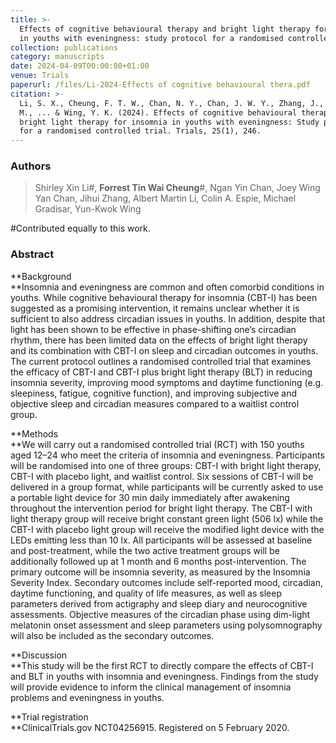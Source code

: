 ```yaml
---
title: >-
  Effects of cognitive behavioural therapy and bright light therapy for insomnia
  in youths with eveningness: study protocol for a randomised controlled trial
collection: publications
category: manuscripts
date: 2024-04-09T00:00:00+01:00
venue: Trials
paperurl: /files/Li-2024-Effects of cognitive behavioural thera.pdf
citation: >-
  Li, S. X., Cheung, F. T. W., Chan, N. Y., Chan, J. W. Y., Zhang, J., Li, A.
  M., ... & Wing, Y. K. (2024). Effects of cognitive behavioural therapy and
  bright light therapy for insomnia in youths with eveningness: Study protocol
  for a randomised controlled trial. Trials, 25(1), 246.
---
```

### **Authors**

> Shirley Xin Li#, **Forrest Tin Wai Cheung**\#, Ngan Yin Chan, Joey Wing Yan Chan, Jihui Zhang, Albert Martin Li, Colin A. Espie, Michael Gradisar, Yun-Kwok Wing

\#Contributed equally to this work.

### **Abstract**

**Background<br>**Insomnia and eveningness are common and often comorbid conditions in youths. While cognitive behavioural therapy for insomnia (CBT-I) has been suggested as a promising intervention, it remains unclear whether it is sufficient to also address circadian issues in youths. In addition, despite that light has been shown to be effective in phase-shifting one’s circadian rhythm, there has been limited data on the effects of bright light therapy and its combination with CBT-I on sleep and circadian outcomes in youths. The current protocol outlines a randomised controlled trial that examines the efficacy of CBT-I and CBT-I plus bright light therapy (BLT) in reducing insomnia severity, improving mood symptoms and daytime functioning (e.g. sleepiness, fatigue, cognitive function), and improving subjective and objective sleep and circadian measures compared to a waitlist control group.

**Methods<br>**We will carry out a randomised controlled trial (RCT) with 150 youths aged 12–24 who meet the criteria of insomnia and eveningness. Participants will be randomised into one of three groups: CBT-I with bright light therapy, CBT-I with placebo light, and waitlist control. Six sessions of CBT-I will be delivered in a group format, while participants will be currently asked to use a portable light device for 30 min daily immediately after awakening throughout the intervention period for bright light therapy. The CBT-I with light therapy group will receive bright constant green light (506 lx) while the CBT-I with placebo light group will receive the modified light device with the LEDs emitting less than 10 lx. All participants will be assessed at baseline and post-treatment, while the two active treatment groups will be additionally followed up at 1 month and 6 months post-intervention. The primary outcome will be insomnia severity, as measured by the Insomnia Severity Index. Secondary outcomes include self-reported mood, circadian, daytime functioning, and quality of life measures, as well as sleep parameters derived from actigraphy and sleep diary and neurocognitive assessments. Objective measures of the circadian phase using dim-light melatonin onset assessment and sleep parameters using polysomnography will also be included as the secondary outcomes.

**Discussion<br>**This study will be the first RCT to directly compare the effects of CBT-I and BLT in youths with insomnia and eveningness. Findings from the study will provide evidence to inform the clinical management of insomnia problems and eveningness in youths.

**Trial registration<br>**ClinicalTrials.gov NCT04256915. Registered on 5 February 2020.